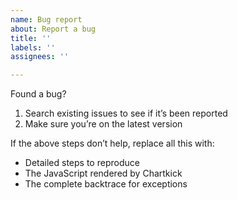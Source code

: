 ```yaml
---
name: Bug report
about: Report a bug
title: ''
labels: ''
assignees: ''

---
```


Found a bug?

1. Search existing issues to see if it’s been reported
2. Make sure you’re on the latest version

If the above steps don’t help, replace all this with:

- Detailed steps to reproduce
- The JavaScript rendered by Chartkick
- The complete backtrace for exceptions
